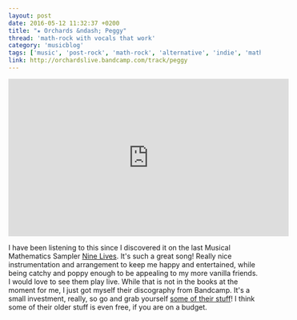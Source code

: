 ```yaml
---
layout: post
date: 2016-05-12 11:32:37 +0200
title: "★ Orchards &ndash; Peggy"
thread: 'math-rock with vocals that work'
category: 'musicblog'
tags: ['music', 'post-rock', 'math-rock', 'alternative', 'indie', 'math pop', 'orchards', 'uk', 'brighton', 'song of the day']
link: http://orchardslive.bandcamp.com/track/peggy
---
```


<iframe width="560" height="315" src="https://www.youtube.com/embed/VQFfm4fS8Yk" frameborder="0" allowfullscreen>Orchards &nbsp; Peggy</iframe>

I have been listening to this since  I discovered it on the last Musical Mathematics Sampler <a href="https://musicalmathematics.bandcamp.com/album/nine-lives">Nine Lives</a>. It's such a great song! Really nice instrumentation and arrangement to keep me happy and entertained, while being catchy and poppy enough to be appealing to my more vanilla friends. I would love to see them play live. While that is not in the books at the moment for me, I just got myself their discography from Bandcamp. It's a small investment, really, so go and grab yourself <a href="http://orchardslive.bandcamp.com/">some of their stuff</a>! I think some of their older stuff is even free, if you are on a budget.